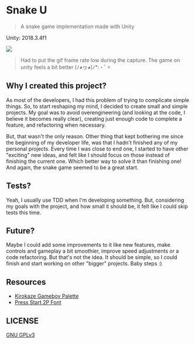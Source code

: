 # Snake U
> A snake game implementation made with Unity

Unity: 2018.3.4f1

![](https://media.giphy.com/media/FfFFMKNjaza41CtmEh/giphy.gif)

> Had to put the gif frame rate low during the capture. The game on unity feels a bit better (ﾉ◕ヮ◕)ﾉ*:・ﾟ✧

## Why I created this project?
As most of the developers, I had this problem of trying to complicate simple things. So, to start reshaping my mind, I decided to create small and simple projects.
My goal was to avoid overengineering (and looking at the code, I believe it becomes really clear), creating just enough code to complete a feature, and refactoring when necessary.

But, that wasn't the only reason. Other thing that kept bothering me since the beginning of my developer life, was that I hadn't finished any of my personal projects. Every time I was close to end one, I started to have other "exciting" new ideas, and felt like I should focus on those instead of finishing the current one. Which better way to solve it than finishing one! And again, the snake game seemed to be a great start.

## Tests?
Yeah, I usually use TDD when I'm developing something. But, considering my goals with the project, and how small it should be, it felt like I could skip tests this time.

## Future?
Maybe I could add some improvements to it like new features, make controls and gameplay a bit smoothier, improve speed adjustments or a code refactoring. But that's not the idea. It should be simple, so I could finish and start working on other "bigger" projects. Baby steps :)

## Resources
- [Kirokaze Gameboy Palette](https://lospec.com/palette-list/kirokaze-gameboy)
- [Press Start 2P Font](https://fonts.google.com/specimen/Press+Start+2P)

## LICENSE
[GNU GPLv3](LICENSE)
